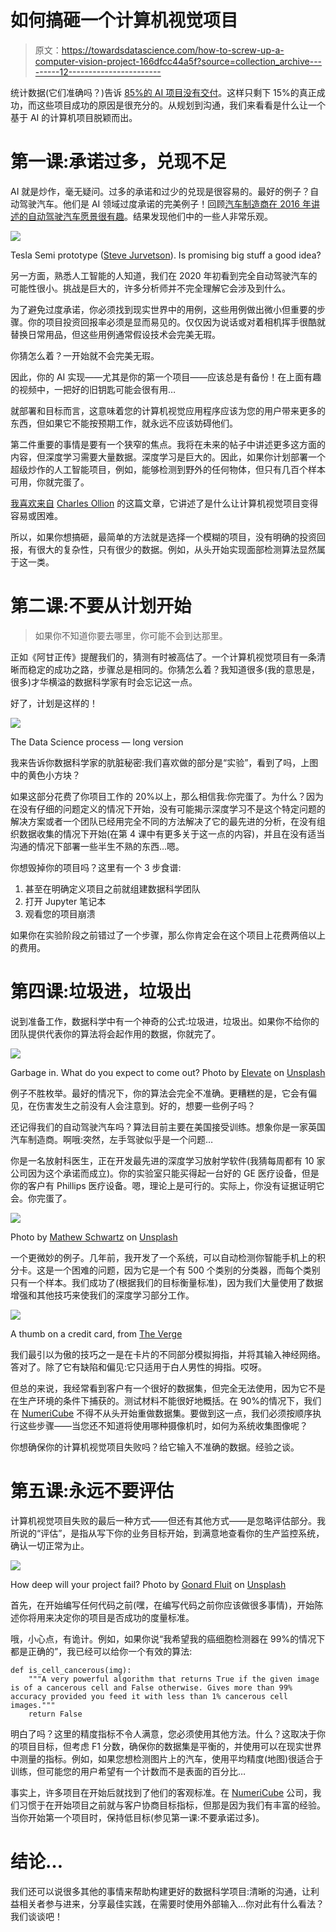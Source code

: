 # 如何搞砸一个计算机视觉项目

> 原文：<https://towardsdatascience.com/how-to-screw-up-a-computer-vision-project-166dfcc44a5f?source=collection_archive---------12----------------------->

统计数据(它们准确吗？)告诉 [85%的 AI 项目没有交付](https://designingforanalytics.com/resources/failure-rates-for-analytics-bi-iot-and-big-data-projects-85-yikes/)。这样只剩下 15%的真正成功，而这些项目成功的原因是很充分的。从规划到沟通，我们来看看是什么让一个基于 AI 的计算机项目脱颖而出。

# 第一课:承诺过多，兑现不足

AI 就是炒作，毫无疑问。过多的承诺和过少的兑现是很容易的。最好的例子？自动驾驶汽车。他们是 AI 领域过度承诺的完美例子！回顾[汽车制造商在 2016 年讲述的自动驾驶汽车愿景很有趣](https://mashable.com/2016/08/26/autonomous-car-timeline-and-tech/?europe=true)。结果发现他们中的一些人非常乐观。

![](img/b3855d9c00b635e1e3e61577755d5c3a.png)

Tesla Semi prototype ([Steve Jurvetson](https://www.flickr.com/people/44124348109@N01)). Is promising big stuff a good idea?

另一方面，熟悉人工智能的人知道，我们在 2020 年初看到完全自动驾驶汽车的可能性很小。挑战是巨大的，许多分析师并不完全理解它会涉及到什么。

为了避免过度承诺，你必须找到现实世界中的用例，这些用例做出微小但重要的步骤。你的项目投资回报率必须是显而易见的。仅仅因为说话或对着相机挥手很酷就替换日常用品，但这些用例通常假设技术会完美无瑕。

你猜怎么着？一开始就不会完美无瑕。

因此，你的 AI 实现——尤其是你的第一个项目——应该总是有备份！在上面有趣的视频中，一把好的旧钥匙可能会很有用…

就部署和目标而言，这意味着您的计算机视觉应用程序应该为您的用户带来更多的东西，但如果它不能按预期工作，就永远不应该妨碍他们。

第二件重要的事情是要有一个狭窄的焦点。我将在未来的帖子中讲述更多这方面的内容，但深度学习需要大量数据。深度学习是巨大的。因此，如果你计划部署一个超级炒作的人工智能项目，例如，能够检测到野外的任何物体，但只有几百个样本可用，你就完蛋了。

[我喜欢来自](https://medium.com/@CharlesOllion/whats-easy-hard-in-ai-computer-vision-these-days-e7679b9f7db7) [Charles Ollion](https://medium.com/u/736a7799caa3?source=post_page-----166dfcc44a5f--------------------------------) 的这篇文章，它讲述了是什么让计算机视觉项目变得容易或困难。

所以，如果你想搞砸，最简单的方法就是选择一个模糊的项目，没有明确的投资回报，有很大的复杂性，只有很少的数据。例如，从头开始实现面部检测算法显然属于这一类。

# 第二课:不要从计划开始

> 如果你不知道你要去哪里，你可能不会到达那里。

正如《阿甘正传》提醒我们的，猜测有时被高估了。一个计算机视觉项目有一条清晰而稳定的成功之路，步骤总是相同的。你猜怎么着？我知道很多(我的意思是，很多)才华横溢的数据科学家有时会忘记这一点。

好了，计划是这样的！

![](img/115e25d5b24a79023b4ae94dfe414d3b.png)

The Data Science process — long version

我来告诉你数据科学家的肮脏秘密:我们喜欢做的部分是“实验”，看到了吗，上图中的黄色小方块？

如果这部分花费了你项目工作的 20%以上，那么相信我:你完蛋了。为什么？因为在没有仔细的问题定义的情况下开始，没有可能揭示深度学习不是这个特定问题的解决方案或者一个团队已经用完全不同的方法解决了它的最先进的分析，在没有组织数据收集的情况下开始(在第 4 课中有更多关于这一点的内容)，并且在没有适当沟通的情况下部署一些半生不熟的东西…嗯。

你想毁掉你的项目吗？这里有一个 3 步食谱:

1.  甚至在明确定义项目之前就组建数据科学团队
2.  打开 Jupyter 笔记本
3.  观看您的项目崩溃

如果你在实验阶段之前错过了一个步骤，那么你肯定会在这个项目上花费两倍以上的费用。

# 第四课:垃圾进，垃圾出

说到准备工作，数据科学中有一个神奇的公式:垃圾进，垃圾出。如果你不给你的团队提供代表你的算法将会起作用的数据，你就完了。

![](img/f9d71f601aeeb6319e35622cf4301ecd.png)

Garbage in. What do you expect to come out? Photo by [Elevate](https://unsplash.com/@elevatebeer?utm_source=medium&utm_medium=referral) on [Unsplash](https://unsplash.com?utm_source=medium&utm_medium=referral)

例子不胜枚举。最好的情况下，你的算法会完全不准确。更糟糕的是，它会有偏见，在伤害发生之前没有人会注意到。好的，想要一些例子吗？

还记得我们的自动驾驶汽车吗？算法目前主要在美国接受训练。想象你是一家英国汽车制造商。啊哦:突然，左手驾驶似乎是一个问题…

你是一名放射科医生，正在开发最先进的深度学习放射学软件(我猜每周都有 10 家公司因为这个承诺而成立)。你的实验室只能买得起一台好的 GE 医疗设备，但是你的客户有 Phillips 医疗设备。嗯，理论上是可行的。实际上，你没有证据证明它会。你完蛋了。

![](img/8a39d763eabaec1cec73bfacf7656dcc.png)

Photo by [Mathew Schwartz](https://unsplash.com/@cadop?utm_source=medium&utm_medium=referral) on [Unsplash](https://unsplash.com?utm_source=medium&utm_medium=referral)

一个更微妙的例子。几年前，我开发了一个系统，可以自动检测你智能手机上的积分卡。这是一个困难的问题，因为它是一个有 500 个类别的分类器，而每个类别只有一个样本。我们成功了(根据我们的目标衡量标准)，因为我们大量使用了数据增强和其他技巧来使我们的深度学习部分工作。

![](img/806070b90f7744a838fcf18eb202b304.png)

A thumb on a credit card, from [The Verge](https://www.theverge.com/circuitbreaker/2017/5/9/15599020/current-app-controlled-visa-debit-card-allowance-kids-spending)

我们最引以为傲的技巧之一是在卡片的不同部分模拟拇指，并将其输入神经网络。答对了。除了它有缺陷和偏见:它只适用于白人男性的拇指。哎呀。

但总的来说，我经常看到客户有一个很好的数据集，但完全无法使用，因为它不是在生产环境的条件下捕获的。测试材料不能很好地概括。在 90%的情况下，我们在 [NumeriCube](http://www.numericube.com) 不得不从头开始重做数据集。要做到这一点，我们必须按顺序执行这些步骤——当您还不知道将使用哪种摄像机时，如何为系统收集图像呢？

你想确保你的计算机视觉项目失败吗？给它输入不准确的数据。经验之谈。

# 第五课:永远不要评估

计算机视觉项目失败的最后一种方式——但还有其他方式——是忽略评估部分。我所说的“评估”，是指从写下你的业务目标开始，到满意地查看你的生产监控系统，确认一切正常为止。

![](img/db37687c0ce9af43798ce3370d0a7e03.png)

How deep will your project fail? Photo by [Gonard Fluit](https://unsplash.com/@gonardfluit?utm_source=medium&utm_medium=referral) on [Unsplash](https://unsplash.com?utm_source=medium&utm_medium=referral)

首先，在开始编写任何代码之前(嘿，在编写代码之前你应该做很多事情)，开始陈述你将用来决定你的项目是否成功的度量标准。

哦，小心点，有诡计。例如，如果你说“我希望我的癌细胞检测器在 99%的情况下都是正确的”，我已经可以给你一个有效的算法:

```
def is_cell_cancerous(img):
    """A very powerful algorithm that returns True if the given image is of a cancerous cell and False otherwise. Gives more than 99% accuracy provided you feed it with less than 1% cancerous cell images."""
    return False
```

明白了吗？这里的精度指标不令人满意，您必须使用其他方法。什么？这取决于你的项目目标，但考虑 F1 分数，确保你的数据集是平衡的，并使用可以在现实世界中测量的指标。例如，如果您想检测图片上的汽车，使用平均精度(地图)很适合于训练，但可能您的用户希望有一个计数而不是表面的百分比…

事实上，许多项目在开始后就找到了他们的客观标准。在 [NumeriCube](http://www.numericube.com) 公司，我们习惯于在开始项目之前就与客户协商目标指标，但那是因为我们有丰富的经验。当你开始第一个项目时，保持低目标(参见第一课:不要承诺过多)。

# 结论…

我们还可以说很多其他的事情来帮助构建更好的数据科学项目:清晰的沟通，让利益相关者参与进来，分享最佳实践，在需要时使用外部输入…你对此有什么看法？我们谈谈吧！